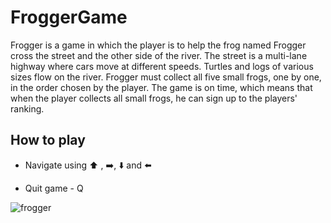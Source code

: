 # FroggerGame

Frogger is a game in which the player is to help the frog named Frogger cross the street and the other side of the river.
The street is a multi-lane highway where cars move at different speeds. Turtles and logs of various sizes flow on the river.
Frogger must collect all five small frogs, one by one, in the order chosen by the player. The game is on time, which means 
that when the player collects all small frogs, he can sign up to the players' ranking. 

## How to play

* Navigate using ⬆️ , ➡️, ⬇️ and ⬅️

* Quit game - Q


![frogger](https://user-images.githubusercontent.com/30875812/36076066-d0201d7e-0f57-11e8-8eff-8c92d7e5a283.png)
